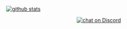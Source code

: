 <div align="center"> 
  
  <div style="width: 100%; display: flex">
  
  [![github stats](https://github-readme-stats.vercel.app/api?username=elias-knodel&show_icons=true&title_color=5194d6&icon_color=5194d6&text_color=8163E3&count_private=true)](https://github.com/elias-knodel)

  </div>

  <div style="width: 100%; display: flex">
    
  </div>
  <a href="https://discord.gg/bcV6TN2k9V">
    <img src="https://img.shields.io/discord/735171597362659328?color=blue&label=Discord&style=for-the-badge"
        alt="chat on Discord"></a>
</div>
